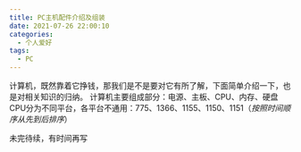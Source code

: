 ```yaml
---
title: PC主机配件介绍及组装
date: 2021-07-26 22:00:10
categories:
  - 个人爱好
tags: 
  - PC
---
```


计算机，既然靠着它挣钱，那我们是不是要对它有所了解，下面简单介绍一下，也是对相关知识的归纳。
计算机主要组成部分：电源、主板、CPU、内存、硬盘
CPU分为不同平台，各平台不通用：775、1366、1155、1150、1151（*按照时间顺序从先到后排序*）

<!-- more -->

未完待续，有时间再写


